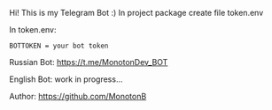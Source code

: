 Hi! This is my Telegram Bot :)
In project package create file token.env

In token.env:

    BOTTOKEN = your bot token

Russian Bot: https://t.me/MonotonDev_BOT

English Bot: work in progress...

Author: https://github.com/MonotonB
